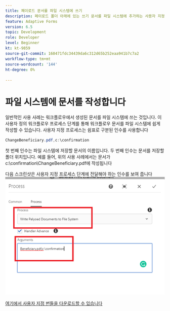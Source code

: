 ```yaml
---
title: 페이로드 문서를 파일 시스템에 쓰기
description: 페이로드 폴더 아래에 있는 쓰기 문서를 파일 시스템에 추가하는 사용자 지정 프로세스 단계
feature: Adaptive Forms
version: 6.5
topic: Development
role: Developer
level: Beginner
kt: kt-9859
source-git-commit: 160471fdc34439da6c312d65b252eaa941b7c7a2
workflow-type: tm+mt
source-wordcount: '144'
ht-degree: 0%

---
```


# 파일 시스템에 문서를 작성합니다

일반적인 사용 사례는 워크플로우에서 생성된 문서를 파일 시스템에 쓰는 것입니다.
이 사용자 정의 워크플로우 프로세스 단계를 통해 워크플로우 문서를 파일 시스템에 쉽게 작성할 수 있습니다.
사용자 지정 프로세스는 쉼표로 구분된 인수를 사용합니다

```java
ChangeBeneficiary.pdf,c:\confirmation
```

첫 번째 인수는 파일 시스템에 저장할 문서의 이름입니다. 두 번째 인수는 문서를 저장할 폴더 위치입니다. 예를 들어, 위의 사용 사례에서는 문서가 c:\confirmation\ChangeBeneficiary.pdf에 작성됩니다

다음 스크린샷은 사용자 지정 프로세스 단계에 전달해야 하는 인수를 보여 줍니다
![write-payload-file-system](assets/write-payload-file-system.png)

[여기에서 사용자 지정 번들을 다운로드할 수 있습니다](/help/forms/assets/common-osgi-bundles/SetValueApp.core-1.0-SNAPSHOT.jar)